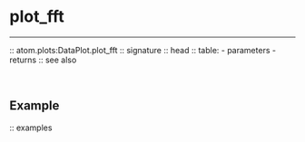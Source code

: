 # plot_fft
----------

:: atom.plots:DataPlot.plot_fft
    :: signature
    :: head
    :: table:
        - parameters
        - returns
    :: see also

<br>

## Example

:: examples
